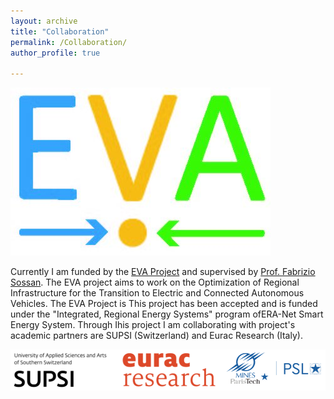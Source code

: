 ```yaml
---
layout: archive
title: "Collaboration"
permalink: /Collaboration/ 
author_profile: true

---
```


![Alt Text](https://github.com/BiswarupM/BiswarupM.github.io/blob/master/images/cropped-EVA_logo.jpg)  

Currently I am funded by the [EVA Project](https://evaproject.eu/) and supervised by [Prof. Fabrizio Sossan](https://cv.archives-ouvertes.fr/fabrizio-sossan). The EVA project aims to work on the Optimization of Regional Infrastructure for the Transition to Electric and Connected Autonomous Vehicles. The EVA Project is  This project has been accepted and is funded under the "Integrated, Regional Energy Systems" program ofERA-Net Smart Energy System. Through Ihis project I am collaborating with  project's academic partners are SUPSI (Switzerland) and Eurac Research (Italy).

![Alt Text](https://github.com/BiswarupM/BiswarupM.github.io/blob/master/images/EVA_Partners2.png)
